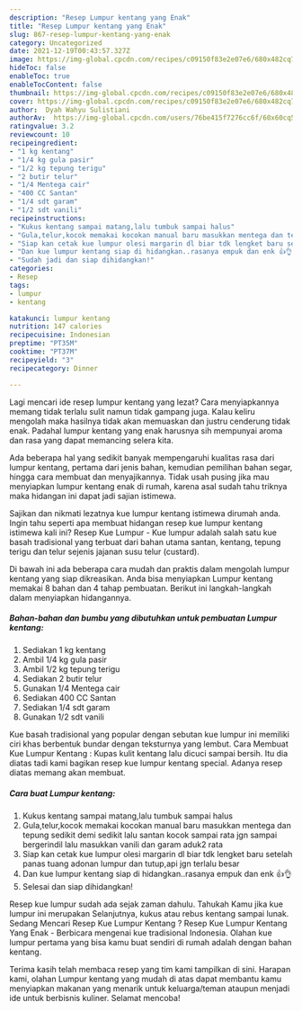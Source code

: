 ```yaml
---
description: "Resep Lumpur kentang yang Enak"
title: "Resep Lumpur kentang yang Enak"
slug: 867-resep-lumpur-kentang-yang-enak
category: Uncategorized
date: 2021-12-19T00:43:57.327Z
image: https://img-global.cpcdn.com/recipes/c09150f83e2e07e6/680x482cq70/lumpur-kentang-foto-resep-utama.jpg
hideToc: false
enableToc: true
enableTocContent: false
thumbnail: https://img-global.cpcdn.com/recipes/c09150f83e2e07e6/680x482cq70/lumpur-kentang-foto-resep-utama.jpg
cover: https://img-global.cpcdn.com/recipes/c09150f83e2e07e6/680x482cq70/lumpur-kentang-foto-resep-utama.jpg
author:  Dyah Wahyu Sulistiani
authorAv:  https://img-global.cpcdn.com/users/76be415f7276cc6f/60x60cq50/avatar.jpg
ratingvalue: 3.2
reviewcount: 10
recipeingredient:
- "1 kg kentang"
- "1/4 kg gula pasir"
- "1/2 kg tepung terigu"
- "2 butir telur"
- "1/4 Mentega cair"
- "400 CC Santan"
- "1/4 sdt garam"
- "1/2 sdt vanili"
recipeinstructions:
- "Kukus kentang sampai matang,lalu tumbuk sampai halus"
- "Gula,telur,kocok memakai kocokan manual baru masukkan mentega dan tepung sedikit demi sedikit lalu santan kocok sampai rata jgn sampai bergerindil lalu masukkan vanili dan garam aduk2 rata"
- "Siap kan cetak kue lumpur olesi margarin dl biar tdk lengket baru setelah panas tuang adonan lumpur dan tutup,api jgn terlalu besar"
- "Dan kue lumpur kentang siap di hidangkan..rasanya empuk dan enk 👍👌"
- "Sudah jadi dan siap dihidangkan!"
categories:
- Resep
tags:
- lumpur
- kentang

katakunci: lumpur kentang 
nutrition: 147 calories
recipecuisine: Indonesian
preptime: "PT35M"
cooktime: "PT37M"
recipeyield: "3"
recipecategory: Dinner

---
```



Lagi mencari ide resep lumpur kentang yang lezat? Cara menyiapkannya memang tidak terlalu sulit namun tidak gampang juga. Kalau keliru mengolah maka hasilnya tidak akan memuaskan dan justru cenderung tidak enak. Padahal lumpur kentang yang enak harusnya sih mempunyai aroma dan rasa yang dapat memancing selera kita.


Ada beberapa hal yang sedikit banyak mempengaruhi kualitas rasa dari lumpur kentang, pertama dari jenis bahan, kemudian pemilihan bahan segar, hingga cara membuat dan menyajikannya. Tidak usah pusing jika mau menyiapkan lumpur kentang enak di rumah, karena asal sudah tahu triknya maka hidangan ini dapat jadi sajian istimewa.

Sajikan dan nikmati lezatnya kue lumpur kentang istimewa dirumah anda. Ingin tahu seperti apa membuat hidangan resep kue lumpur kentang istimewa kali ini? Resep Kue Lumpur - Kue lumpur adalah salah satu kue basah tradisional yang terbuat dari bahan utama santan, kentang, tepung terigu dan telur sejenis jajanan susu telur (custard).


Di bawah ini ada beberapa cara mudah dan praktis dalam mengolah lumpur kentang yang siap dikreasikan. Anda bisa menyiapkan Lumpur kentang memakai 8 bahan dan 4 tahap pembuatan. Berikut ini langkah-langkah dalam menyiapkan hidangannya.

<!--inarticleads1-->

##### Bahan-bahan dan bumbu yang dibutuhkan untuk pembuatan Lumpur kentang:

1. Sediakan 1 kg kentang
1. Ambil 1/4 kg gula pasir
1. Ambil 1/2 kg tepung terigu
1. Sediakan 2 butir telur
1. Gunakan 1/4 Mentega cair
1. Sediakan 400 CC Santan
1. Sediakan 1/4 sdt garam
1. Gunakan 1/2 sdt vanili


Kue basah tradisional yang popular dengan sebutan kue lumpur ini memiliki ciri khas berbentuk bundar dengan teksturnya yang lembut. Cara Membuat Kue Lumpur Kentang : Kupas kulit kentang lalu dicuci sampai bersih. Itu dia diatas tadi kami bagikan resep kue lumpur kentang special. Adanya resep diatas memang akan membuat. 

<!--inarticleads2-->

##### Cara buat Lumpur kentang:

1. Kukus kentang sampai matang,lalu tumbuk sampai halus
1. Gula,telur,kocok memakai kocokan manual baru masukkan mentega dan tepung sedikit demi sedikit lalu santan kocok sampai rata jgn sampai bergerindil lalu masukkan vanili dan garam aduk2 rata
1. Siap kan cetak kue lumpur olesi margarin dl biar tdk lengket baru setelah panas tuang adonan lumpur dan tutup,api jgn terlalu besar
1. Dan kue lumpur kentang siap di hidangkan..rasanya empuk dan enk 👍👌
1. Selesai dan siap dihidangkan!

Resep kue lumpur sudah ada sejak zaman dahulu. Tahukah Kamu jika kue lumpur ini merupakan Selanjutnya, kukus atau rebus kentang sampai lunak. Sedang Mencari Resep Kue Lumpur Kentang ? Resep Kue Lumpur Kentang Yang Enak - Berbicara mengenai kue tradisional Indonesia. Olahan kue lumpur pertama yang bisa kamu buat sendiri di rumah adalah dengan bahan kentang. 

Terima kasih telah membaca resep yang tim kami tampilkan di sini. Harapan kami, olahan Lumpur kentang yang mudah di atas dapat membantu kamu menyiapkan makanan yang menarik untuk keluarga/teman ataupun menjadi ide untuk berbisnis kuliner. Selamat mencoba!
